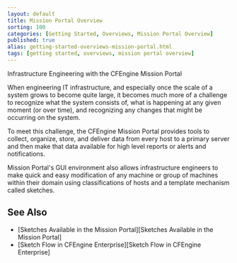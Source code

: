 ```yaml
---
layout: default
title: Mission Portal Overview
sorting: 100
categories: [Getting Started, Overviews, Mission Portal Overview]
published: true
alias: getting-started-overviews-mission-portal.html
tags: [getting started, overviews, mission portal overview]
---
```


Infrastructure Engineering with the CFEngine Mission Portal

When engineering IT infrastructure, and especially once the scale of a system grows to become quite large, it becomes much more of a challenge to recognize what the system consists of, what is happening at any given moment (or over time), and recognizing any changes that might be occurring on the system.

To meet this challenge, the CFEngine Mission Portal provides tools to collect, organize, store, and deliver data from every host to a primary server and then make that data available for high level reports or alerts and notifications.

Mission Portal's GUI environment also allows infrastructure engineers to make quick and easy modification of any machine or group of machines within their domain using classifications of hosts and a template mechanism called sketches.

## See Also ##
* [Sketches Available in the Mission Portal][Sketches Available in the Mission Portal]
* [Sketch Flow in CFEngine Enterprise][Sketch Flow in CFEngine Enterprise]



